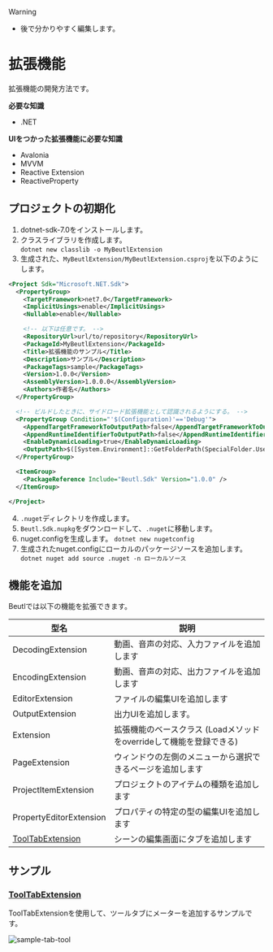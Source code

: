 > [!WARNING]
> - 後で分かりやすく編集します。

# 拡張機能

拡張機能の開発方法です。

**必要な知識**
- .NET

**UIをつかった拡張機能に必要な知識**
- Avalonia
- MVVM
- Reactive Extension
- ReactiveProperty

## プロジェクトの初期化
1. dotnet-sdk-7.0をインストールします。
2. クラスライブラリを作成します。  
`dotnet new classlib -o MyBeutlExtension`
3. 生成された、`MyBeutlExtension/MyBeutlExtension.csproj`を以下のようにします。
```xml
<Project Sdk="Microsoft.NET.Sdk">
  <PropertyGroup>
    <TargetFramework>net7.0</TargetFramework>
    <ImplicitUsings>enable</ImplicitUsings>
    <Nullable>enable</Nullable>

    <!-- 以下は任意です。 -->
    <RepositoryUrl>url/to/repository</RepositoryUrl>
    <PackageId>MyBeutlExtension</PackageId>
    <Title>拡張機能のサンプル</Title>
    <Description>サンプル</Description>
    <PackageTags>sample</PackageTags>
    <Version>1.0.0</Version>
    <AssemblyVersion>1.0.0.0</AssemblyVersion>
    <Authors>作者名</Authors>
  </PropertyGroup>

  <!-- ビルドしたときに、サイドロード拡張機能として認識されるようにする。 -->
  <PropertyGroup Condition="'$(Configuration)'=='Debug'">
    <AppendTargetFrameworkToOutputPath>false</AppendTargetFrameworkToOutputPath>
    <AppendRuntimeIdentifierToOutputPath>false</AppendRuntimeIdentifierToOutputPath>
    <EnableDynamicLoading>true</EnableDynamicLoading>
    <OutputPath>$([System.Environment]::GetFolderPath(SpecialFolder.UserProfile))\.beutl\sideloads\$(AssemblyName)</OutputPath>
  </PropertyGroup>

  <ItemGroup>
    <PackageReference Include="Beutl.Sdk" Version="1.0.0" />
  </ItemGroup>

</Project>
```
4. `.nuget`ディレクトリを作成します。
5. `Beutl.Sdk.nupkg`をダウンロードして、`.nuget`に移動します。
6. nuget.configを生成します。
`dotnet new nugetconfig`
7. 生成されたnuget.configにローカルのパッケージソースを追加します。
`dotnet nuget add source .nuget -n ローカルソース`

## 機能を追加
Beutlでは以下の機能を拡張できます。

| 型名 | 説明 |
| --- | --- |
| DecodingExtension | 動画、音声の対応、入力ファイルを追加します |
| EncodingExtension | 動画、音声の対応、出力ファイルを追加します |
| EditorExtension | ファイルの編集UIを追加します |
| OutputExtension | 出力UIを追加します。 |
| Extension | 拡張機能のベースクラス (Loadメソッドをoverrideして機能を登録できる) |
| PageExtension | ウィンドウの左側のメニューから選択できるページを追加します |
| ProjectItemExtension | プロジェクトのアイテムの種類を追加します |
| PropertyEditorExtension | プロパティの特定の型の編集UIを追加します |
| [ToolTabExtension](#ToolTabExtension) | シーンの編集画面にタブを追加します |

## サンプル

### [ToolTabExtension](https://github.com/b-editor/Beutl.Sample.Extension/tree/main/Beutl.CustomTabSample)
ToolTabExtensionを使用して、ツールタブにメーターを追加するサンプルです。

![sample-tab-tool](https://github.com/b-editor/beutl-docs/assets/66758394/81d153f3-64ef-4420-b65d-75ddf283fbfe)
